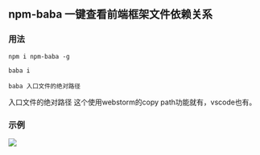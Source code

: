## npm-baba 一键查看前端框架文件依赖关系

### 用法

`npm i npm-baba -g`

`baba i`

`baba 入口文件的绝对路径`

入口文件的绝对路径 这个使用webstorm的copy path功能就有，vscode也有。

### 示例

![](https://github.com/hongrunhui/npm-baba/blob/master/doc/images/example.gif)
